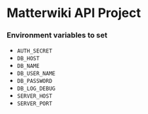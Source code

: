# Matterwiki API Project

### Environment variables to set

* `AUTH_SECRET`
* `DB_HOST`
* `DB_NAME`
* `DB_USER_NAME`
* `DB_PASSWORD`
* `DB_LOG_DEBUG`
* `SERVER_HOST`
* `SERVER_PORT`
